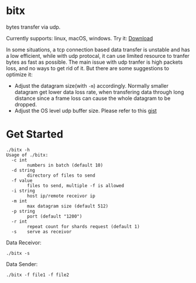 # bitx
bytes transfer via udp.

Currently supports: linux, macOS, windows. Try it: [Download](https://github.com/devfans/bitx/releases) 

In some situations, a tcp connection based data transfer is unstable and has a low efficient, while with udp protocal, it can use limited resource to tranfer bytes as fast as possible. The main issue with udp tranfer is high packets loss, and no ways to get rid of it. But there are some suggestions to optimize it:
+ Adjust the datagram size(with ```-m```) accordingly. Normally smaller datagram get lower data loss rate, when transfering data through long distance since a frame loss can cause the whole datagram to be dropped.
+ Adjust the OS level udp buffer size. Please refer to this [gist](https://gist.github.com/devfans/b19516ec5616cacfe59156194f9b68a2)

# Get Started

```
./bitx -h
Usage of ./bitx:
  -c int
    	numbers in batch (default 10)
  -d string
    	directory of files to send
  -f value
    	files to send, multiple -f is allowed
  -i string
    	host ip/remote receivor ip
  -m int
    	max datagram size (default 512)
  -p string
    	port (default "1200")
  -r int
    	repeat count for shards request (default 1)
  -s	serve as receivor
```

Data Receivor:

```
./bitx -s 
```

Data Sender:

```
./bitx -f file1 -f file2
```
